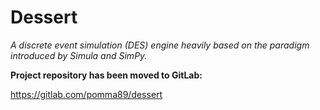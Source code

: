 # Dessert

*A discrete event simulation (DES) engine heavily based on the paradigm introduced by Simula and SimPy.*

**Project repository has been moved to GitLab:**

https://gitlab.com/pomma89/dessert

